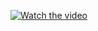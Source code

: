 [![Watch the video](https://github.com/ernestttt/IK_spider/assets/13575900/112c5b68-f946-4b0b-9480-c04e30134d5c)](https://www.youtube.com/shorts/xe5InJAwzhw<VIDEO_ID>)
